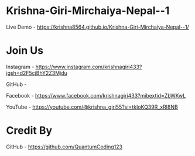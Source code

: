 # Krishna-Giri-Mirchaiya-Nepal--1

Live Demo - https://krishna8564.github.io/Krishna-Giri-Mirchaiya-Nepal--1/


# Join Us

Instagram - https://www.instagram.com/krishnagiri433?igsh=d2F5cjBhY2Z3Mjdu

GitHub - 

Facebook - https://www.facebook.com/krishnagiri433?mibextid=ZbWKwL

YouTube - https://youtube.com/@krishna_giri55?si=tkIoKQ39R_xRI8NB


# Credit By
GitHub - https://github.com/QuantumCoding123
